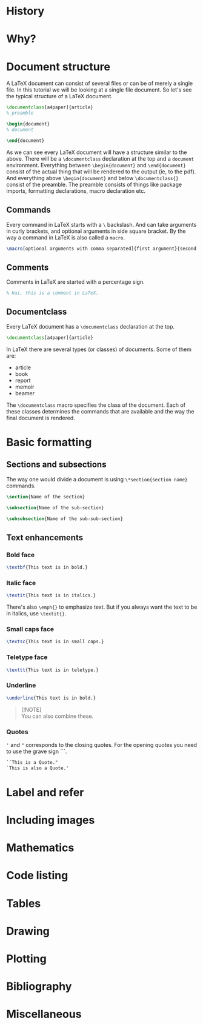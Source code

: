 # History

# Why?

# Document structure

A LaTeX document can consist of several files or can be of merely a single file.
In this tutorial we will be looking at a single file document. So let's see the
typical structure of a LaTeX document.

```latex
\documentclass[a4paper]{article}
% preamble

\begin{document}
% document

\end{document}
```

As we can see every LaTeX document will have a structure similar to the above.
There will be a `\documentclass` declaration at the top and a `document` environment.
Everything between `\begin{document}` and `\end{document}` consist of the actual
thing that will be rendered to the output (ie, to the pdf). And everything above
`\begin{document}` and below `\documentclass{}` consist of the preamble. The preamble
consists of things like package imports, formatting declarations, macro declaration etc.

## Commands

Every command in LaTeX starts with a `\` backslash. And can take arguments in curly
brackets, and optional arguments in side square bracket. By the way a command in
LaTeX is also called a `macro`.

```latex
\macro[optional arguments with comma separated]{first argument}{second argument}
```

## Comments

Comments in LaTeX are started with a percentage sign.

```latex
% Hai, this is a comment in LaTeX.
```

## Documentclass

Every LaTeX document has a `\documentclass` declaration at the top.

```latex
\documentclass[a4paper]{article}
```

In LaTeX there are several types (or classes) of documents. Some of them are:

- article
- book
- report
- memoir
- beamer

The `\documentclass` macro specifies the class of the document. Each of these classes
determines the commands that are available and the way the final document is rendered.

# Basic formatting

## Sections and subsections

The way one would divide a document is using `\*section{section name}` commands.

```latex
\section{Name of the section}

\subsection{Name of the sub-section}

\subsubsection{Name of the sub-sub-section}
```

## Text enhancements

### Bold face

```latex
\textbf{This text is in bold.}
```

### Italic face

```latex
\textit{This text is in italics.}
```
There's also `\emph{}` to emphasize text. But if you always want the text to be
in italics, use `\textit{}`.

### Small caps face

```latex
\textsc{This text is in small caps.}
```

### Teletype face

```latex
\texttt{This text is in teletype.}
```

### Underline

```latex
\underline{This text is in bold.}
```

> [!NOTE]<Br>
> You can also combine these.

### Quotes

`'` and `"` corresponds to the closing quotes. For the opening quotes you need to use
the grave sign `\``.

```latex
``This is a Quote."
`This is also a Quote.'
```

# Label and refer

# Including images

# Mathematics

# Code listing

# Tables

# Drawing

# Plotting

# Bibliography

# Miscellaneous
